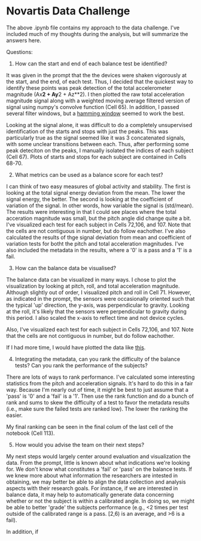 # Novartis Data Challenge
The above .ipynb file contains my approach to the data challenge. I've included much of my thoughts during the analysis, but will summarize the answers here.

Questions:
1.	How can the start and end of each balance test be identified?

It was given in the prompt that the the devices were shaken vigorously at the start, and the end, of each test. Thus, I decided that the quickest way to identify these points was peak detection of the total accelerometer magnitude (Ax**2 + Ay**2 + Az**2). I then plotted the raw total acceleration magnitude signal along with a weighted moving average filtered version of signal using numpy's convolve function (Cell 65). In addition, I passed several filter windows, but a [hamming window](https://en.wikipedia.org/wiki/Window_function#Hamming_window) seemed to work the best. 

Looking at the signal alone, it was difficult to do a completely unsupervised identification of the starts and stops with just the peaks. This was particularly true as the signal seemed like it was 3 concatenated signals, with some unclear transitions between each. Thus, after performing some peak deteciton on the peaks, I manually isolated the indices of each subject (Cell 67). Plots of starts and stops for each subject are contained in Cells 68-70.  

2.	What metrics can be used as a balance score for each test?

I can think of two easy measures of global activity and stability. The first is looking at the total signal energy deviation from the mean. The lower the signal energy, the better. The second is looking at the coefficient of variation of the signal. In other words, how variable the signal is (std/mean).
The results were interesting in that I could see places where the total acceration magnitude was small, but the pitch angle did change quite a bit. I've visualized each test for each subject in Cells 72,106, and 107. Note that the cells are not contiguous in number, but do follow eachother. I've also calculated the results of thge signal deviation from mean and coefficient of variation tests for botht the pitch and total acceleration magnitudes. I've also included the metadata in the results, where a '0' is a pass and a '1' is a fail.


3.	How can the balance data be visualised? 

The balance data can be visualized in many ways. I chose to plot the visualization by looking at pitch, roll, and total acceleration magnitude. Although slightly out of order, I visualized pitch and roll in Cell 71. However, as indicated in the prompt, the sensors were occasionally oriented such that the typical 'up' direction, the y-axis, was perpendicular to gravity. Looking at the roll, it's likely that the sensors were perpendicular to gravity during this period. I also scaled the x-axis to reflect time and not device cycles.

Also, I've visualized each test for each subject in Cells 72,106, and 107. Note that the cells are not contiguous in number, but do follow eachother.

If I had more time, I would have plotted the data like [this](http://kyrandale.com/viz/d3-smartphone-walking.html). 

4.	Integrating the metadata, can you rank the difficulty of the balance tests? Can you rank the performance of the subjects?

There are lots of ways to rank performance. I've calculated some interesting statistics from the pitch and acceleration signals. It's hard to do this in a fair way. Because I'm nearly out of time, it might be best to just assume that a 'pass' is '0' and a 'fail' is a '1'. Then use the rank function and do a bunch of rank and sums to skew the difficulty of a test to favor the metadata results (i.e., make sure the failed tests are ranked low). The lower the ranking the easier.

My final ranking can be seen in the final colum of the last cell of the notebook (Cell 113).

5.	How would you advise the team on their next steps?

My next steps would largely center around evaluation and visualization the data. From the prompt, little is known about what indications we're looking for. We don't know what constitutes a 'fail' or 'pass' on the balance tests. If we knew more about what information the researchers are intested in obtaining, we may better be able to align the data collection and analysis aspects with their research goals. For instance, if we are interested in balance data, it may help to automatically generate data concerning whether or not the subject is within a calibrated angle. In doing so, we might be able to better 'grade' the subjects performance (e.g., <2 times per test outside of the calibrated range is a pass. [2,6) is an average, and >6 is a fail).

In addition, if
